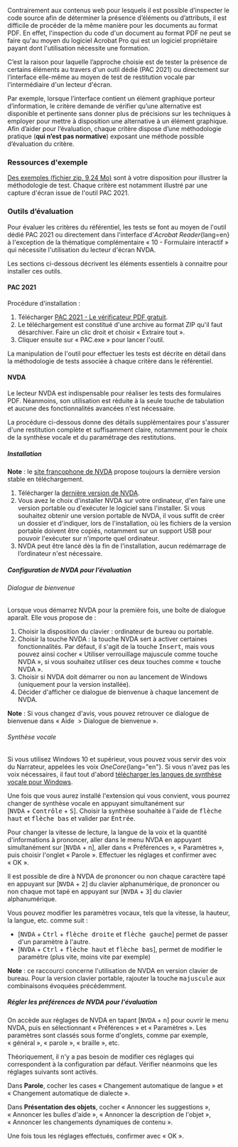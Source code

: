Contrairement aux contenus web pour lesquels il est possible d’inspecter le code source afin de déterminer la présence d’éléments ou d’attributs, il est difficile de procéder de la même manière pour les documents au format PDF.
En effet, l'inspection du code d'un document au format PDF ne peut se faire qu'au moyen du logiciel Acrobat Pro qui est un logiciel propriétaire payant dont l'utilisation nécessite une formation. 

C’est la raison pour laquelle l’approche choisie est de tester la présence de certains éléments au travers d'un outil dédié (PAC 2021) ou directement sur l’interface elle-même au moyen de test de restitution vocale par l'intermédiaire d'un lecteur d'écran.

Par exemple, lorsque l’interface contient un élément graphique porteur d’information, le critère demande de vérifier qu’une alternative est disponible et pertinente sans donner plus de précisions sur les techniques à employer pour mettre à disposition une alternative à un élément graphique. Afin d’aider pour l’évaluation, chaque critère dispose d’une méthodologie pratique (**qui n’est pas normative**) exposant une méthode possible d’évaluation du critère.

### Ressources d'exemple

[Des exemples (fichier zip, 9,24 Mo)](../files/ressources-rapdf1.zip) sont à votre disposition pour illustrer la méthodologie de test. Chaque critère est notamment illustré par une capture d'écran issue de l'outil PAC 2021.


###  Outils d’évaluation

Pour évaluer les critères du référentiel, les tests se font au moyen de l'outil dédié PAC 2021 ou directement dans l'interface d'*Acrobat Reader*{lang=en} à l'exception de la thématique complémentaire «&nbsp;10 - Formulaire interactif&nbsp;» qui nécessite l'utilisation du lecteur d'écran NVDA.

Les sections ci-dessous décrivent les éléments essentiels à connaitre pour installer ces outils.

#### PAC 2021
Procédure d'installation :

1. Télécharger [PAC 2021 - Le vérificateur PDF gratuit](https://pdfua.foundation/fr/pac-2021-le-verificateur-pdf-gratuit/).
2. Le téléchargement est constitué d'une archive au format ZIP qu'il faut désarchiver. Faire un clic droit et choisir «&nbsp;Extraire tout&nbsp;».
3. Cliquer ensuite sur «&nbsp;PAC.exe&nbsp;» pour lancer l'outil.

La manipulation de l'outil pour effectuer les tests est décrite en détail dans la méthodologie de tests associée à chaque critère dans le référentiel.

#### NVDA

Le lecteur NVDA est indispensable pour réaliser les tests des formulaires PDF. Néanmoins, son utilisation est réduite à la seule touche de tabulation et aucune des fonctionnalités avancées n'est nécessaire.

La procédure ci-dessous donne des détails supplémentaires pour s'assurer d'une restitution complète et suffisamment claire, notamment pour le choix de la synthèse vocale et du paramétrage des restitutions.

##### Installation

**Note** : le [site francophone de NVDA](https://www.nvda-fr.org/)
propose toujours la dernière version stable en téléchargement.

1.  Télécharger la [dernière version de NVDA](https://www.nvda-fr.org/cat.php?id=2).
1.  Vous avez le choix d\'installer NVDA sur votre ordinateur,
    d\'en faire une version portable ou d\'exécuter le logiciel sans
    l\'installer. Si vous souhaitez obtenir une version portable de
    NVDA, il vous suffit de créer un dossier et d\'indiquer, lors de
    l\'installation, où les fichiers de la version portable doivent être
    copiés, notamment sur un support USB pour pouvoir l\'exécuter
    sur n\'importe quel ordinateur.
1.  NVDA peut être lancé dès la fin de l\'installation, aucun redémarrage de l’ordinateur n'est nécessaire.

##### Configuration de NVDA pour l’évaluation

###### Dialogue de bienvenue

Lorsque vous démarrez NVDA pour la première fois, une boîte de dialogue
aparaît. Elle vous propose de :

1.  Choisir la disposition du clavier : ordinateur de bureau ou
    portable.
2.  Choisir la touche NVDA : la touche NVDA sert à activer certaines fonctionnalités. Par défaut, il s'agit de la touche <kbd>Insert</kbd>, mais vous pouvez ainsi cocher « Utiliser verrouillage majuscule comme touche NVDA », si vous souhaitez utiliser ces deux touches comme «&nbsp;touche NVDA&nbsp;».
3.  Choisir si NVDA doit démarrer ou non au lancement de Windows
    (uniquement pour la version installée).
4.  Décider d\'afficher ce dialogue de bienvenue à chaque lancement de
    NVDA.

**Note** : Si vous changez d\'avis, vous pouvez retrouver ce dialogue de
bienvenue dans « Aide  \> Dialogue de bienvenue ».

###### Synthèse vocale

Si vous utilisez Windows 10 et supérieur, vous pouvez vous servir des voix du
Narrateur, appelées les voix *OneCore*{lang="en"}. Si vous n\'avez pas
les voix nécessaires, il faut tout d\'abord [télécharger les langues de
synthèse vocale pour
Windows](https://support.office.com/fr-fr/article/T%C3%A9l%C3%A9charger-les-langues-de-synth%C3%A8se-vocale-pour-Windows-10-d5a6b612-b3ae-423f-afa5-4f6caf1ec5d3).

Une fois que vous aurez installé l\'extension qui vous convient, vous
pourrez changer de synthèse vocale en appuyant simultanément sur
[<kbd>NVDA</kbd> + <kbd>Contrôle</kbd> + <kbd>S</kbd>]. Choisir la synthèse souhaitée à l\'aide de
<kbd>flèche haut</kbd> et <kbd>flèche bas</kbd> et valider par <kbd>Entrée</kbd>.

Pour changer la vitesse de lecture, la langue de la voix et la quantité
d\'informations à prononcer, aller dans le menu NVDA en appuyant
simultanément sur [<kbd>NVDA</kbd> + </kbd>n</kbd>], aller dans « Préférences »,
« Paramètres », puis choisir l\'onglet « Parole ». Effectuer les
réglages et confirmer avec « OK ».

Il est possible de dire à NVDA de prononcer ou non chaque caractère tapé
en appuyant sur [<kbd>NVDA</kbd> + <kbd>2</kbd>] du clavier alphanumérique, de prononcer
ou non chaque mot tapé en appuyant sur [<kbd>NVDA</kbd> + <kbd>3</kbd>] du clavier
alphanumérique.

Vous pouvez modifier les paramètres vocaux, tels que la vitesse, la
hauteur, la langue, etc. comme suit :

-   [<kbd>NVDA</kbd> + <kbd>Ctrl</kbd> + <kbd>flèche droite</kbd> et <kbd>flèche gauche</kbd>] permet de
    passer d\'un paramètre à l\'autre.
-   [<kbd>NVDA</kbd> + <kbd>Ctrl</kbd> + <kbd>flèche haut</kbd> et <kbd>flèche bas</kbd>], permet de modifier
    le paramètre (plus vite, moins vite par exemple)

**Note** : ce raccourci concerne l\'utilisation de NVDA en version
clavier de bureau. Pour la version clavier portable, rajouter la touche
<kbd>majuscule</kbd> aux combinaisons évoquées précédemment.

##### Régler les préférences de NVDA pour l\'évaluation

On accède aux réglages de NVDA en tapant [<kbd>NVDA</kbd> + <kbd>n</kbd>] pour ouvrir le
menu NVDA, puis en sélectionnant « Préférences » et « Paramètres ». Les
paramètres sont classés sous forme d\'onglets, comme par exemple,
« général », « parole », « braille », etc.

Théoriquement, il n'y a pas besoin de modifier ces réglages qui
correspondent à la configuration par défaut. Vérifier néanmoins que les
réglages suivants sont activés.

Dans **Parole**, cocher les cases « Changement automatique de langue »
et « Changement automatique de dialecte ».

Dans **Présentation des objets**, cocher « Annoncer les suggestions »,
« Annoncer les bulles d\'aide », « Annoncer la description de
l\'objet », « Annoncer les changements dynamiques de contenu ».

Une fois tous les réglages effectués,
confirmer avec « OK ».


